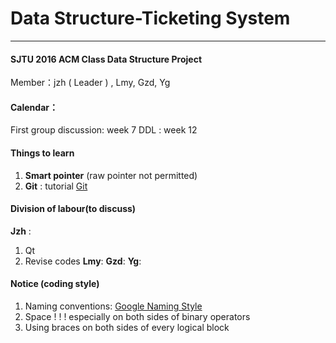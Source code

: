 # Data Structure-Ticketing System
****

#### SJTU 2016 ACM Class Data Structure Project
Member：jzh ( Leader ) , Lmy, Gzd, Yg


#### Calendar：
First group discussion: week 7
DDL  :   week 12

#### Things to learn
1. **Smart pointer** (raw pointer not permitted)
2. **Git** : tutorial [Git](http://www.liaoxuefeng.com/wiki/0013739516305929606dd18361248578c67b8067c8c017b000) 

#### Division of labour(to discuss)
**Jzh** : 
1. Qt
2. Revise codes
**Lmy**:
**Gzd**:
**Yg**:

#### Notice (coding style)
1. Naming conventions: 
[Google Naming Style](http://zh-google-styleguide.readthedocs.io/en/latest/google-cpp-styleguide/naming/) 
2. Space ! ! !    especially on both sides of binary operators
3. Using braces on both sides of every logical block